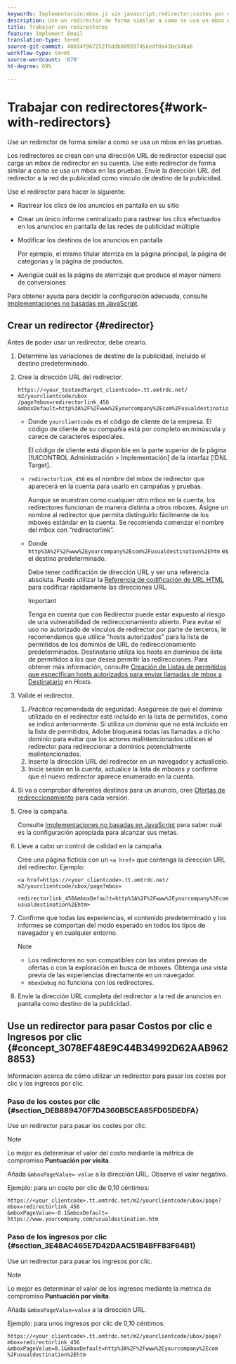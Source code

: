```yaml
---
keywords: Implementación;mbox.js sin javascript;redirector;costes por clic;ingresos por clic
description: Use un redirector de forma similar a como se usa un mbox en las pruebas.
title: Trabajar con redirectores
feature: Implement Email
translation-type: tm+mt
source-git-commit: 48b94f967252f5ddb009597456edf0a43bc54ba6
workflow-type: tm+mt
source-wordcount: '670'
ht-degree: 69%

---
```



# Trabajar con redirectores{#work-with-redirectors}

Use un redirector de forma similar a como se usa un mbox en las pruebas.

Los redirectores se crean con una dirección URL de redirector especial que carga un mbox de redirector en su cuenta. Use este redirector de forma similar a como se usa un mbox en las pruebas. Envíe la dirección URL del redirector a la red de publicidad como vínculo de destino de la publicidad.

Use el redirector para   hacer lo siguiente:

* Rastrear los clics de los anuncios en pantalla en su sitio
* Crear un único informe centralizado para rastrear los clics efectuados en los anuncios en pantalla de las redes de publicidad múltiple
* Modificar los destinos de los anuncios en pantalla

   Por ejemplo, el mismo titular aterriza en la página principal, la página de categorías y la página de productos.

* Averigüe cuál es la página de aterrizaje que produce el mayor número de conversiones

Para obtener ayuda para decidir la configuración adecuada, consulte   [Implementaciones no basadas en JavaScript](/help/c-implementing-target/c-non-javascript-based-implementation/non-javascript-based-implementation.md#concept_4799C58B081A43F6B3B8CC25A8D5D7C4).

## Crear un redirector {#redirector}

Antes de poder usar un redirector, debe crearlo.

1. Determine las variaciones de destino de la publicidad, incluido el destino predeterminado.
1. Cree la dirección URL del redirector.

   ```
   https://<your_testandtarget_clientcode>.tt.omtrdc.net/​m2/yourclientcode/ubox
   /​page?mbox=redirectorlink_456
   &mboxDefault=http%3A%2F%2Fwww%2Eyourcompany%2Ecom%2Fusualdestination%2Ehtm
   ```

   * Donde `yourclientcode` es el código de cliente de la empresa. El código de cliente de su compañía está por completo en minúscula y carece de caracteres especiales.

      El código de cliente está disponible en la parte superior de la página [!UICONTROL Administración > Implementación] de la interfaz [!DNL Target].

   * `redirectorlink_456` es el nombre del mbox de redirector que aparecerá en la cuenta para usarlo en campañas y pruebas.

      Aunque se muestran como cualquier otro mbox en la cuenta, los redirectores funcionan de manera distinta a otros mboxes. Asigne un nombre al redirector que permita distinguirlo fácilmente de los mboxes estándar en la cuenta.  Se recomienda comenzar el nombre del mbox con “redirectorlink”.

   * Donde `http%3A%2F%2Fwww%2Eyourcompany%2Ecom%2Fusualdestination%2Ehtm` es el destino predeterminado.

      Debe tener codificación de dirección URL y ser una referencia absoluta. Puede utilizar la [Referencia de codificación de URL HTML](https://www.w3schools.com/tags/ref_urlencode.asp) para codificar rápidamente las direcciones URL.

      >[!IMPORTANT]
      >
      >Tenga en cuenta que con Redirector puede estar expuesto al riesgo de una vulnerabilidad de redireccionamiento abierto. Para evitar el uso no autorizado de vínculos de redirector por parte de terceros, le recomendamos que utilice &quot;hosts autorizados&quot; para la lista de permitidos de los dominios de URL de redireccionamiento predeterminados. Destinatario utiliza los hosts en dominios de lista de permitidos a los que desea permitir las redirecciones. Para obtener más información, consulte [Creación de Listas de permitidos que especifican hosts autorizados para enviar llamadas de mbox a Destinatario](/help/administrating-target/hosts.md#allowlist) en *Hosts*.

1. Valide el redirector.
   1. *Práctica* recomendada de seguridad: Asegúrese de que el dominio utilizado en el redirector esté incluido en la lista de permitidos, como se indicó anteriormente. Si utiliza un dominio que no está incluido en la lista de permitidos, Adobe bloqueará todas las llamadas a dicho dominio para evitar que los actores malintencionados utilicen el redirector para redireccionar a dominios potencialmente malintencionados.
   1. Inserte la dirección URL del redirector en un navegador y actualícelo.
   1. Inicie sesión en la cuenta, actualice la lista de mboxes y confirme que el nuevo redirector aparece enumerado en la cuenta.
1. Si va a comprobar diferentes destinos para un anuncio, cree [Ofertas de redireccionamiento](/help/c-experiences/c-visual-experience-composer/redirect-offer.md#task_9578678D42784F5EB9638F8AC8C911FA) para cada versión.
1. Cree la campaña.

   Consulte [Implementaciones no basadas en JavaScript](/help/c-implementing-target/c-non-javascript-based-implementation/non-javascript-based-implementation.md#concept_4799C58B081A43F6B3B8CC25A8D5D7C4) para saber cuál es la configuración apropiada para alcanzar sus metas.
1. Lleve a cabo un control de calidad en la campaña.

   Cree una página ficticia con un `<a href>` que contenga la dirección URL del redirector. Ejemplo:

   ```
   <a href=https://<your_clientcode>.tt.omtrdc.net/​m2/yourclientcode/ubox/​page?mbox=
   
   redirectorlink_456&mboxDefault=http%3A%2F%2Fwww%2Eyourcompany%2Ecom%2F​usualdestination%2Ehtm>
   ```

1. Confirme que todas las experiencias, el contenido predeterminado y los informes se comportan del modo esperado en todos los tipos de navegador y en cualquier entorno.

   >[!NOTE]
   >
   >* Los redirectores no son compatibles con las vistas previas de ofertas o con la exploración en busca de mboxes. Obtenga una vista previa de las experiencias directamente en un navegador.
   >* `mboxDebug` no funciona con los redirectores.


1. Envíe la dirección URL completa del redirector a la red de anuncios en pantalla como destino de la publicidad.

## Use un redirector para pasar Costos por clic e Ingresos por clic {#concept_3078EF48E9C44B34992D62AAB9628853}

Información acerca de cómo utilizar un redirector para pasar los costes por clic y los ingresos por clic.

### Paso de los costes por clic {#section_DEB889470F7D4360B5CEA85FD05DEDFA}

Use un redirector para pasar los costes por clic.

>[!NOTE]
>
>Lo mejor es determinar el valor del costo mediante la métrica de compromiso **Puntuación por visita**.

Añada `&mboxPageValue=-value` a la dirección URL. Observe el valor negativo.

Ejemplo: para un costo por clic de 0,10 céntimos:

```
https://<your_clientcode>.tt.omtrdc.net/​m2/yourclientcode/ubox/​page?mbox=redirectorlink_456
&mboxPageValue=-0.1&mboxDefault=​https://www.yourcompany.com/usualdestination.htm
```

### Paso de los ingresos por clic    {#section_3E48AC465E7D42DAAC51B4BFF83F64B1}

Use un redirector para pasar los ingresos por clic.

>[!NOTE]
>
>Lo mejor es determinar el valor de los ingresos mediante la métrica de compromiso **Puntuación por visita**.

Añada `&mboxPageValue=value` a la dirección URL.

Ejemplo: para unos ingresos por clic de 0,10 céntimos:

```
https://<​your_clientcode>​​​​.tt​​.omtrdc​.net/​​m2/​yourclientcode/​ubox/​​​page?mbox=redirectorlink_456
&mboxPageValue=0.1​&mbox​Default=​​http%3A%2F%2Fwww%2E​yourcompany%2Ecom​%2Fusualdestination%2Ehtm
```
